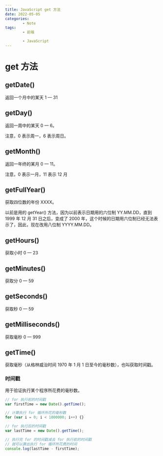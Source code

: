 ```yaml
---
title: JavaScript get 方法
date: 2022-05-05
categories:
        - Note
tags:
        - 前端

        - JavaScript
---
```


# get 方法

## getDate()

返回一个月中的某天 1 — 31

## getDay()

返回一周中的某天 0 — 6。

注意，0 表示周一，6 表示周日。

## getMonth()

返回一年终的某月 0 — 11。

注意，0 表示一月，11 表示 12 月

## getFullYear()

获取四位数的年份 XXXX。

以前是用的 getYear() 方法，因为以前表示日期用的六位制 YY.MM.DD，直到 1999 年 12 月 31 日之后，变成了 2000 年，这个时候的日期用六位制已经无法表示了，因此，现在改用八位制 YYYY.MM.DD。

## getHours()

获取小时 0 — 23

## getMinutes()

获取分 0 — 59

## getSeconds()

获取秒 0 — 59

## getMilliseconds()

获取毫秒 0 — 999

## getTime()

获取毫秒（从格林威治时间 1970 年 1 月 1 日至今的毫秒数），也叫获取时间戳。

### 时间戳

用于验证执行某个程序所花费的毫秒数。

```js
// for 执行前的时间戳
var firstTime = new Date().getTime();

// 计算执行 for 循环所花的毫秒数
for (var i = 0; i < 1000000; i++) {}

// for 执行后的时间戳
var lastTime = new Date().getTime();

// 执行完 for 的时间戳减去 for 执行前的时间戳
// 就可以算出执行 for 循环所花费的时间
console.log(lastTime - firstTime);
```
